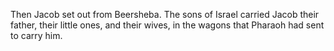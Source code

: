 Then Jacob set out from Beersheba. The sons of Israel carried Jacob their father, their little ones, and their wives, in the wagons that Pharaoh had sent to carry him.
